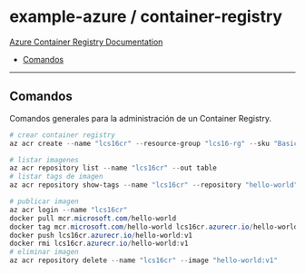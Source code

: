 # example-azure / container-registry

[Azure Container Registry Documentation](https://learn.microsoft.com/en-us/azure/container-registry)

- [Comandos](#comandos)

---

## Comandos

Comandos generales para la administración de un Container Registry.

```powershell
# crear container registry
az acr create --name "lcs16cr" --resource-group "lcs16-rg" --sku "Basic" --admin-enabled "true"
```

```powershell
# listar imagenes
az acr repository list --name "lcs16cr" --out table
# listar tags de imagen
az acr repository show-tags --name "lcs16cr" --repository "hello-world" --out table
```

```powershell
# publicar imagen
az acr login --name "lcs16cr"
docker pull mcr.microsoft.com/hello-world
docker tag mcr.microsoft.com/hello-world lcs16cr.azurecr.io/hello-world:v1
docker push lcs16cr.azurecr.io/hello-world:v1
docker rmi lcs16cr.azurecr.io/hello-world:v1
# eliminar imagen
az acr repository delete --name "lcs16cr" --image "hello-world:v1"
```
